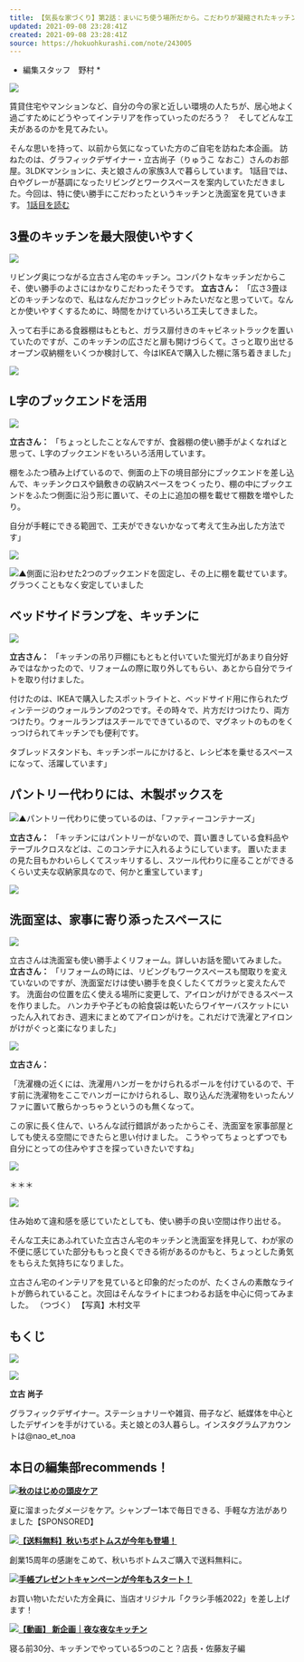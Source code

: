 ```yaml
---
title: 【気長な家づくり】第2話：まいにち使う場所だから。こだわりが凝縮されたキッチンと水まわり
updated: 2021-09-08 23:28:41Z
created: 2021-09-08 23:28:41Z
source: https://hokuohkurashi.com/note/243005
---
```


   * 編集スタッフ　野村 *

![](https://hokuohkurashi-note.imgix.net/uploads/2021/09/02195207/Z6A3097-768x768.jpg?auto=format%2Ccompress&cs=tinysrgb&q=60)

賃貸住宅やマンションなど、自分の今の家と近しい環境の人たちが、居心地よく過ごすためにどうやってインテリアを作っていったのだろう？　そしてどんな工夫があるのかを見てみたい。

そんな思いを持って、以前から気になっていた方のご自宅を訪ねた本企画。
訪ねたのは、グラフィックデザイナー・立古尚子（りゅうこ なおこ）さんのお部屋。3LDKマンションに、夫と娘さんの家族3人で暮らしています。
1話目では、白やグレーが基調になったリビングとワークスペースを案内していただきました。今回は、特に使い勝手にこだわったというキッチンと洗面室を見ていきます。
[1話目を読む](https://hokuohkurashi.com/note/242989)

## 3畳のキッチンを最大限使いやすく

![](https://hokuohkurashi-note.imgix.net/uploads/2021/09/02195227/Z6A3177-768x768.jpg?auto=format%2Ccompress&cs=tinysrgb&q=60)

リビング奥につながる立古さん宅のキッチン。コンパクトなキッチンだからこそ、使い勝手のよさにはかなりこだわったそうです。
**立古さん：**
「広さ3畳ほどのキッチンなので、私はなんだかコックピットみたいだなと思っていて。なんとか使いやすくするために、時間をかけていろいろ工夫してきました。

入って右手にある食器棚はもともと、ガラス扉付きのキャビネットラックを置いていたのですが、このキッチンの広さだと扉も開けづらくて。さっと取り出せるオープン収納棚をいくつか検討して、今はIKEAで購入した棚に落ち着きました」

![](https://hokuohkurashi-note.imgix.net/uploads/2021/09/04022758/Z6A31792-768x512.jpg?auto=format%2Ccompress&cs=tinysrgb&q=60)

## L字のブックエンドを活用

![](https://hokuohkurashi-note.imgix.net/uploads/2021/09/02195301/Z6A3186-768x768.jpg?auto=format%2Ccompress&cs=tinysrgb&q=60)

**立古さん：**
「ちょっとしたことなんですが、食器棚の使い勝手がよくなればと思って、L字のブックエンドをいろいろ活用しています。

棚をふたつ積み上げているので、側面の上下の境目部分にブックエンドを差し込んで、キッチンクロスや鍋敷きの収納スペースをつくったり、棚の中にブックエンドをふたつ側面に沿う形に置いて、その上に追加の棚を載せて棚数を増やしたり。

自分が手軽にできる範囲で、工夫ができないかなって考えて生み出した方法です」

![](https://hokuohkurashi-note.imgix.net/uploads/2021/09/02195316/Z6A31881-768x768.jpg?auto=format%2Ccompress&cs=tinysrgb&q=60)

![](https://hokuohkurashi-note.imgix.net/uploads/2021/09/02195332/Z6A31911-768x768.jpg?auto=format%2Ccompress&cs=tinysrgb&q=60)▲側面に沿わせた2つのブックエンドを固定し、その上に棚を載せています。グラつくこともなく安定していました

## ベッドサイドランプを、キッチンに

![](https://hokuohkurashi-note.imgix.net/uploads/2021/09/02195352/Z6A3201-768x768.jpg?auto=format%2Ccompress&cs=tinysrgb&q=60)

**立古さん：**
「キッチンの吊り戸棚にもともと付いていた蛍光灯があまり自分好みではなかったので、リフォームの際に取り外してもらい、あとから自分でライトを取り付けました。

付けたのは、IKEAで購入したスポットライトと、ベッドサイド用に作られたヴィンテージのウォールランプの2つです。その時々で、片方だけつけたり、両方つけたり。ウォールランプはスチールでできているので、マグネットのものをくっつけられてキッチンでも便利です。

タブレッドスタンドも、キッチンポールにかけると、レシピ本を乗せるスペースになって、活躍しています」

## パントリー代わりには、木製ボックスを

![](https://hokuohkurashi-note.imgix.net/uploads/2021/09/02195410/Z6A3265-768x768.jpg?auto=format%2Ccompress&cs=tinysrgb&q=60)▲パントリー代わりに使っているのは、「ファティーコンテナーズ」

**立古さん：**
「キッチンにはパントリーがないので、買い置きしている食料品やテーブルクロスなどは、このコンテナに入れるようにしています。
置いたままの見た目もかわいらしくてスッキリするし、スツール代わりに座ることができるくらい丈夫な収納家具なので、何かと重宝しています」

![](https://hokuohkurashi-note.imgix.net/uploads/2021/09/02195429/Z6A3223-768x768.jpg?auto=format%2Ccompress&cs=tinysrgb&q=60)

## 洗面室は、家事に寄り添ったスペースに

![](https://hokuohkurashi-note.imgix.net/uploads/2021/09/02195448/Z6A3349-768x768.jpg?auto=format%2Ccompress&cs=tinysrgb&q=60)

立古さんは洗面室も使い勝手よくリフォーム。詳しいお話を聞いてみました。
**立古さん：**
「リフォームの時には、リビングもワークスペースも間取りを変えていないのですが、洗面室だけは使い勝手を良くしたくてガラッと変えたんです。
洗面台の位置を広く使える場所に変更して、アイロンがけができるスペースを作りました。
ハンカチや子どもの給食袋は乾いたらワイヤーバスケットにいったん入れておき、週末にまとめてアイロンがけを。これだけで洗濯とアイロンがけがぐっと楽になりました」

![](https://hokuohkurashi-note.imgix.net/uploads/2021/09/02195508/Z6A3362-768x768.jpg?auto=format%2Ccompress&cs=tinysrgb&q=60)

**立古さん：**

「洗濯機の近くには、洗濯用ハンガーをかけられるポールを付けているので、干す前に洗濯物をここでハンガーにかけられるし、取り込んだ洗濯物をいったんソファに置いて散らかっちゃうというのも無くなって。

この家に長く住んで、いろんな試行錯誤があったからこそ、洗面室を家事部屋としても使える空間にできたらと思い付けました。
こうやってちょっとずつでも自分にとっての住みやすさを探っていきたいですね」

![](https://hokuohkurashi-note.imgix.net/uploads/2021/09/02195534/Z6A33741-768x768.jpg?auto=format%2Ccompress&cs=tinysrgb&q=60)

＊＊＊

![](https://hokuohkurashi-note.imgix.net/uploads/2021/09/02195558/Z6A3306-768x768.jpg?auto=format%2Ccompress&cs=tinysrgb&q=60)

住み始めて違和感を感じていたとしても、使い勝手の良い空間は作り出せる。

そんな工夫にあふれていた立古さん宅のキッチンと洗面室を拝見して、わが家の不便に感じていた部分ももっと良くできる術があるのかもと、ちょっとした勇気をもらえた気持ちになりました。

立古さん宅のインテリアを見ていると印象的だったのが、たくさんの素敵なライトが飾られていること。次回はそんなライトにまつわるお話を中心に伺ってみました。
（つづく）
【写真】木村文平

## もくじ

![](https://hokuohkurashi-note.imgix.net/uploads/2016/11/28190036/profile_futura_lineblack.jpg?auto=format%2Ccompress&cs=tinysrgb&q=60)

![](https://hokuohkurashi-note.imgix.net/uploads/2021/09/06173340/profile_honban-768x224.jpg?auto=format%2Ccompress&cs=tinysrgb&q=60)

**立古 尚子**

グラフィックデザイナー。ステーショナリーや雑貨、冊子など、紙媒体を中心としたデザインを手がけている。夫と娘との3人暮らし。インスタグラムアカウントは@nao_et_noa

##  本日の編集部recommends！

[![](https://s3-ap-northeast-1.amazonaws.com/kurashicom-images/shop/2021-09-06/c45a1c3f9d93f70cad6058506b3547ea.jpg)](https://hokuohkurashi.com/note/240819)**[秋のはじめの頭皮ケア](https://hokuohkurashi.com/note/240819)**

夏に溜まったダメージをケア。シャンプー1本で毎日できる、手軽な方法がありました【SPONSORED】

[![](https://s3-ap-northeast-1.amazonaws.com/kurashicom-images/shop/2021-08-31/5f9bf0473c47170ebc083ac820245d9c.jpg)](https://hokuohkurashi.com/?mode=grp&gid=300001824)**[【送料無料】秋いちボトムスが今年も登場！](https://hokuohkurashi.com/?mode=grp&gid=300001824)**

創業15周年の感謝をこめて、秋いちボトムスご購入で送料無料に。

[![](https://s3-ap-northeast-1.amazonaws.com/kurashicom-images/shop/2021-08-26/95804137a5682d31b78c139a082c3026.jpg)](https://hokuohkurashi.com/note/240367)**[手帳プレゼントキャンペーンが今年もスタート！](https://hokuohkurashi.com/note/240367)**

お買い物いただいた方全員に、当店オリジナル「クラシ手帳2022」を差し上げます！

[![](https://s3-ap-northeast-1.amazonaws.com/kurashicom-images/shop/2021-09-07/f11bce02411f0ba561e827d867b5773d.jpg)](https://www.youtube.com/watch?v=wpQd67R1JYM&feature=youtu.be)**[【動画】 新企画｜夜な夜なキッチン](https://www.youtube.com/watch?v=wpQd67R1JYM&feature=youtu.be)**

寝る前30分、キッチンでやっている5つのこと？店長・佐藤友子編
